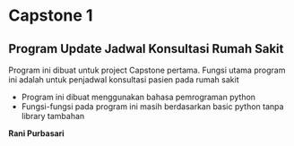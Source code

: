 # Capstone 1
## Program Update Jadwal Konsultasi Rumah Sakit


Program ini dibuat untuk project Capstone pertama. Fungsi utama program ini adalah untuk penjadwal konsultasi pasien pada rumah sakit

- Program ini dibuat menggunakan bahasa pemrograman python
- Fungsi-fungsi pada program ini masih berdasarkan basic python tanpa library tambahan


**Rani Purbasari**
